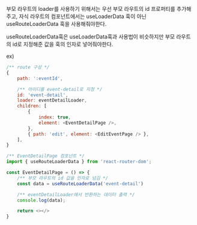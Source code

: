 부모 라우트의 loader를 사용하기 위해서는 우선 부모 라우트의 id 프로퍼티를 추가해주고,
자식 라우트의 컴포넌트에서는 useLoaderData 훅이 아닌 useRouteLoaderData 훅을 사용해줘야한다.

useRouteLoaderData훅은 useLoaderData훅과 사용법이 비슷하지만 부모 라우트의 id로 지정해준 값을 훅의 인자로 넣어줘야한다.

ex)
```javascript
/** route 구성 */
{
    path: ':eventId',

    /** 아이디를 event-detail로 지정 */
    id: 'event-detail',
    loader: eventDetailLoader,
    children: [
        {
            index: true,
            element: <EventDetailPage />,
        },
        { path: 'edit', element: <EditEventPage /> },
    ],
}
```

```javascript
/** EventDetailPage 컴포넌트 */
import { useRouteLoaderData } from 'react-router-dom';

const EventDetailPage = () => {
    /** 부모 라우트의 id 값을 인자로 넘김 */
    const data = useRouteLoaderData('event-detail')

    /** eventDetailLoader에서 반환하는 데이터 출력 */
    console.log(data);

    return <></>
}
```